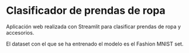 # Clasificador de prendas de ropa

Aplicación web realizada con Streamlit para clasificar prendas de ropa y accesorios.

El dataset con el que se ha entrenado el modelo es el Fashion MNIST set.